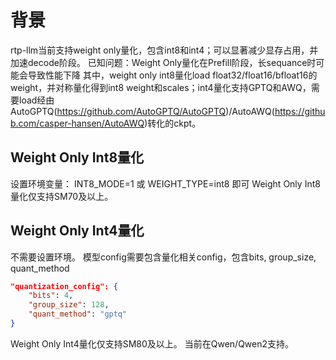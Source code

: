 # 背景
rtp-llm当前支持weight only量化，包含int8和int4；可以显著减少显存占用，并加速decode阶段。
已知问题：Weight Only量化在Prefill阶段，长sequance时可能会导致性能下降
其中，weight only int8量化load float32/float16/bfloat16的weight，并对称量化得到int8 weight和scales；int4量化支持GPTQ和AWQ，需要load经由AutoGPTQ(https://github.com/AutoGPTQ/AutoGPTQ)/AutoAWQ(https://github.com/casper-hansen/AutoAWQ)转化的ckpt。

## Weight Only Int8量化
设置环境变量： INT8_MODE=1 或 WEIGHT_TYPE=int8 即可
Weight Only Int8量化仅支持SM70及以上。

## Weight Only Int4量化
不需要设置环境。
模型config需要包含量化相关config，包含bits, group_size, quant_method
``` json
"quantization_config": {
    "bits": 4,
    "group_size": 128,
    "quant_method": "gptq"
}
```
Weight Only Int4量化仅支持SM80及以上。
当前在Qwen/Qwen2支持。